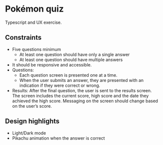 # Pokémon quiz

Typescript and UX exercise.

## Constraints

- Five questions minimum
  - At least one question should have only a single answer
  - At least one question should have multiple answers
- It should be responsive and accessible.
- Questions:
  - Each question screen is presented one at a time.
  - When the user submits an answer, they are presented with an indication if they were correct or wrong.
- Results:
  After the final question, the user is sent to the results screen. The screen includes the current score, high score and the date they achieved the high score. Messaging on the screen should change based on the user’s score.

## Design highlights

- Light/Dark mode
- Pikachu animation when the answer is correct
